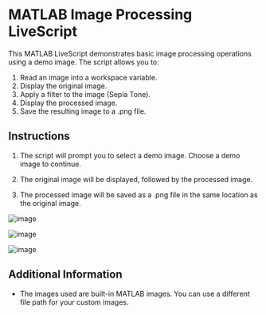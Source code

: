 # MATLAB Image Processing LiveScript

This MATLAB LiveScript demonstrates basic image processing operations using a demo image. The script allows you to:

1. Read an image into a workspace variable.
2. Display the original image.
3. Apply a filter to the image (Sepia Tone).
4. Display the processed image.
5. Save the resulting image to a .png file.

## Instructions

1. The script will prompt you to select a demo image. Choose a demo image to continue.

2. The original image will be displayed, followed by the processed image.

3. The processed image will be saved as a .png file in the same location as the original image.

![image](https://github.com/xPurification/Digital-Image-Processing-CAP-4401-/assets/136507977/3d7a8b0e-15a6-47bc-8b2d-73b9c128d6e5)

![image](https://github.com/xPurification/Digital-Image-Processing-CAP-4401-/assets/136507977/46112fac-efb8-41a0-955b-ec1ca6f9df93)

![image](https://github.com/xPurification/Digital-Image-Processing-CAP-4401-/assets/136507977/afb25e1b-7da3-4eca-85fc-f1fce527d34b)


## Additional Information

- The images used are built-in MATLAB images. You can use a different file path for your custom images.
